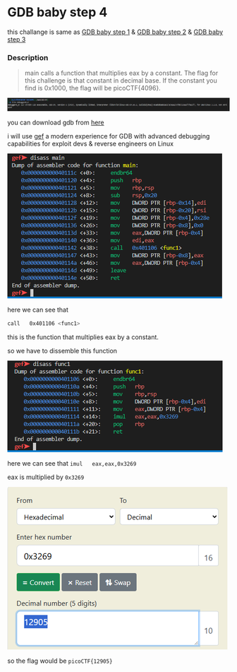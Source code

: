 # **GDB baby step 4**


this challange is same as [GDB baby step 1](../7/) & [GDB baby step 2](../8/) & [GDB baby step 3](../9/)

### Description

> main calls a function that multiplies eax by a constant. The flag for this challenge is that constant in decimal base. If the constant you find is 0x1000, the flag will be picoCTF{4096}.

![file](./img/file.png) 


you can download gdb from [here](https://www.sourceware.org/gdb/) 

i will use [gef](https://github.com/hugsy/gef.git) a modern experience for GDB with advanced debugging capabilities for exploit devs & reverse engineers on Linux



![main](./img/main.png)

here we can see that 

```bash
call   0x401106 <func1>
```

this is the function that multiplies eax by a constant.

so we have to dissemble this function

![fun1](./img/fun1.png)

here we can see that `imul   eax,eax,0x3269` 

eax is multiplied by `0x3269`


![convert](./img/convert.png)

so the flag would be `picoCTF{12905}`